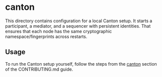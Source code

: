 # canton

This directory contains configuration for a local Canton setup. It starts a participant, a mediator, and a sequencer with persistent identities. That ensures that each node has the same cryptographic namespace/fingerprints across restarts.

## Usage

To run the Canton setup yourself, follow the steps from the [canton](https://github.com/hyperledger-labs/splice-wallet-kernel/blob/main/docs/CONTRIBUTING.md#canton) section of the CONTRIBUTING.md guide.

